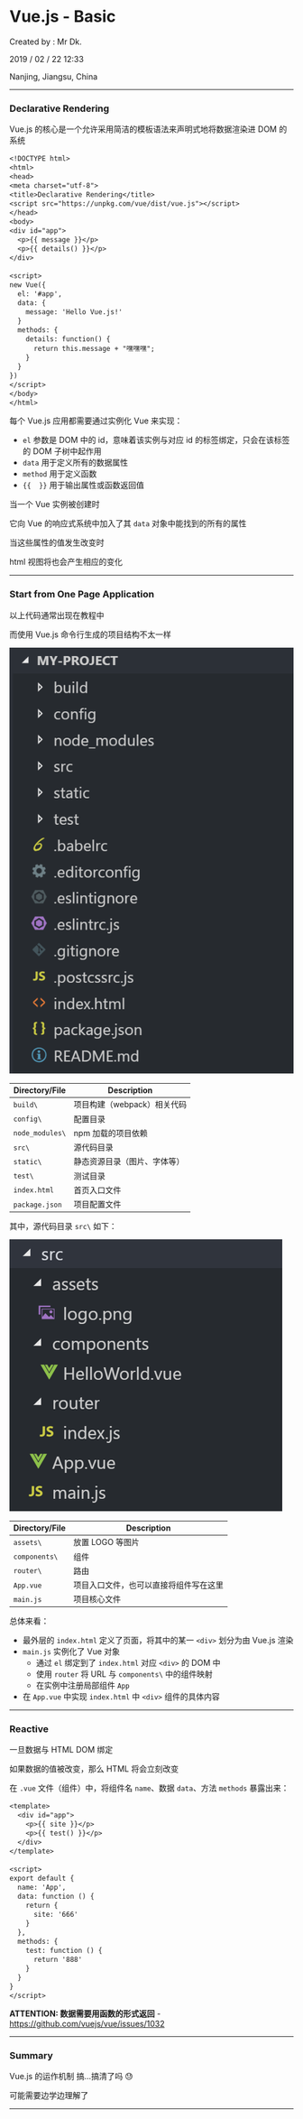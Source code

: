 # Vue.js - Basic

Created by : Mr Dk.

2019 / 02 / 22 12:33

Nanjing, Jiangsu, China

---

### Declarative Rendering

Vue.js 的核心是一个允许采用简洁的模板语法来声明式地将数据渲染进 DOM 的系统

```vue
<!DOCTYPE html>
<html>
<head>
<meta charset="utf-8">
<title>Declarative Rendering</title>
<script src="https://unpkg.com/vue/dist/vue.js"></script>
</head>
<body>
<div id="app">
  <p>{{ message }}</p>
  <p>{{ details() }}</p>
</div>

<script>
new Vue({
  el: '#app',
  data: {
    message: 'Hello Vue.js!'
  }
  methods: {
    details: function() {
      return this.message + "嘿嘿嘿";
    }
  }
})
</script>
</body>
</html>
```

每个 Vue.js 应用都需要通过实例化 Vue 来实现：

* `el` 参数是 DOM 中的 id，意味着该实例与对应 id 的标签绑定，只会在该标签的 DOM 子树中起作用
* `data` 用于定义所有的数据属性
* `method` 用于定义函数
* `{{  }}` 用于输出属性或函数返回值

当一个 Vue 实例被创建时

它向 Vue 的响应式系统中加入了其 `data` 对象中能找到的所有的属性

当这些属性的值发生改变时

html 视图将也会产生相应的变化

---

### Start from One Page Application

以上代码通常出现在教程中

而使用 Vue.js 命令行生成的项目结构不太一样

![vue-project](../img/vue-project.png)

| Directory/File  | Description                  |
| --------------- | ---------------------------- |
| `build\`        | 项目构建（webpack）相关代码  |
| `config\`       | 配置目录                     |
| `node_modules\` | npm 加载的项目依赖           |
| `src\`          | 源代码目录                   |
| `static\`       | 静态资源目录（图片、字体等） |
| `test\`         | 测试目录                     |
| `index.html`    | 首页入口文件                 |
| `package.json`  | 项目配置文件                 |

其中，源代码目录 `src\` 如下：

![vue-src](../img/vue-src.png)

| Directory/File | Description                            |
| -------------- | -------------------------------------- |
| `assets\`      | 放置 LOGO 等图片                       |
| `components\`  | 组件                                   |
| `router\`      | 路由                                   |
| `App.vue`      | 项目入口文件，也可以直接将组件写在这里 |
| `main.js`      | 项目核心文件                           |

总体来看：

* 最外层的 `index.html` 定义了页面，将其中的某一 `<div>` 划分为由 Vue.js 渲染
* `main.js` 实例化了 Vue 对象
  * 通过 `el` 绑定到了 `index.html` 对应 `<div>` 的 DOM 中
  * 使用 `router` 将 URL 与 `components\` 中的组件映射
  * 在实例中注册局部组件 `App`
* 在 `App.vue` 中实现 `index.html` 中 `<div>` 组件的具体内容

---

### Reactive

一旦数据与 HTML DOM 绑定

如果数据的值被改变，那么 HTML 将会立刻改变

在 `.vue` 文件（组件）中，将组件名 `name`、数据 `data`、方法 `methods` 暴露出来：

```vue
<template>
  <div id="app">
    <p>{{ site }}</p>
    <p>{{ test() }}</p>
  </div>
</template>

<script>
export default {
  name: 'App', 
  data: function () {
    return {
      site: '666'
    }
  },
  methods: {
    test: function () {
      return '888'
    }
  }
}
</script>
```

__ATTENTION: 数据需要用函数的形式返回__ - https://github.com/vuejs/vue/issues/1032

---

### Summary

Vue.js 的运作机制 搞...搞清了吗 :sweat:

可能需要边学边理解了

---

